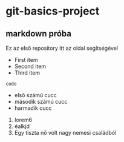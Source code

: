 # git-basics-project
## markdown próba
Ez az első repository itt az oldal segítségével

- First item
- Second item
- Third item


`code`
* első számú cucc
* második számú cucc
* harmadik cucc

1. lorem6
2. éalkjd
3. Egy tiszta nő volt nagy nemesi családból
